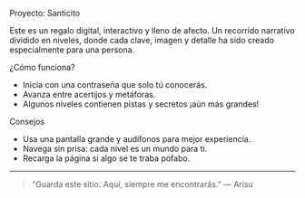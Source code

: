 Proyecto: Santicito

Este es un regalo digital, interactivo y lleno de afecto. Un recorrido narrativo dividido en niveles, donde cada clave, imagen y detalle ha sido creado especialmente para una persona.

¿Cómo funciona?

- Inicia con una contraseña que solo tú conocerás.
- Avanza entre acertijos y metáforas.
- Algunos niveles contienen pistas y secretos ¡aún más grandes!

Consejos

- Usa una pantalla grande y audífonos para mejor experiencia.
- Navega sin prisa: cada nivel es un mundo para ti.
- Recarga la página si algo se te traba pofabo.

---

> “Guarda este sitio. Aquí, siempre me encontrarás.” — Arisu


